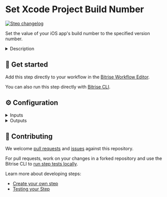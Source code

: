 # Set Xcode Project Build Number

[![Step changelog](https://shields.io/github/v/release/bitrise-steplib/steps-set-xcode-build-number?include_prereleases&label=changelog&color=blueviolet)](https://github.com/bitrise-steplib/steps-set-xcode-build-number/releases)

Set the value of your iOS app's build number to the specified version number.

<details>
<summary>Description</summary>

Set the value of your iOS app's build number to the specified version number. A great way to keep track of versions
when submitting bug reports.

If your IPA contains multiple build targets, they need to have the same version number as your app's main target has.
In that case, you need to add this Step to your Workflow for each build target: if you have, say, three targets, you need to have three instances of this Step in your Workflow.
If there are targets with different version numbers the app cannot be submitted for App Review or Beta App Review.

### Configuring the Step

The step can handle if versions numbers are specified in the project file (default configuration since Xcode 13) and the old style
where the version numbers appear in the **Info.plist** file. It can automatically detect which style is used and act accordingly.

For the simple projects you do not need to do anything because the step uses the previously defined $BITRISE_PROJECT_PATH
and $BITRISE_SCHEME env vars to detect the target settings.

For better customisation the step can be also instructed to look for a specific target and even for specific target configurations
to update the version numbers.

### Useful links

- [Build numbering and app versioning](https://devcenter.bitrise.io/builds/build-numbering-and-app-versioning/#setting-the-cfbundleversion-and-cfbundleshortversionstring-of-an-ios-app)
- [Current Project Version in Apple documentation](https://developer.apple.com/documentation/xcode/build-settings-reference#Current-Project-Version)
- [Marketing Version in Apple documentation](https://developer.apple.com/documentation/xcode/build-settings-reference#Marketing-Version)
- [CFBundleversion in Apple documentation](https://developer.apple.com/documentation/bundleresources/information_property_list/cfbundleversion)

### Related Steps

- [Xcode Archive & Export for iOS](https://www.bitrise.io/integrations/steps/xcode-archive)
- [Set Android Manifest Version Code and Name](https://www.bitrise.io/integrations/steps/set-android-manifest-versions)
</details>

## 🧩 Get started

Add this step directly to your workflow in the [Bitrise Workflow Editor](https://devcenter.bitrise.io/steps-and-workflows/steps-and-workflows-index/).

You can also run this step directly with [Bitrise CLI](https://github.com/bitrise-io/bitrise).

## ⚙️ Configuration

<details>
<summary>Inputs</summary>

| Key | Description | Flags | Default |
| --- | --- | --- | --- |
| `project_path` | Xcode Project (`.xcodeproj`) or Workspace (`.xcworkspace`) path. | required | `$BITRISE_PROJECT_PATH` |
| `scheme` | Xcode Scheme name. | required | `$BITRISE_SCHEME` |
| `target` | Xcode Target name.  It is optional and if specified then the step will find the given target and update the version numbers for it.  If it is left empty then the step will use the scheme's default target to update the version numbers. |  |  |
| `configuration` | Xcode Configuration name.  It is optional and if specified then the step will only update the configuration with the given name.  If it is left empty then the step will update all of the target's configurations with the build and version number. |  |  |
| `build_version` | This will be either the CFBundleVersion in the Info.plist file or the CURRENT_PROJECT_VERSION in the project file. | required | `$BITRISE_BUILD_NUMBER` |
| `build_version_offset` | This offset will be added to `build_version` input's value. It must be a positive number in this case.  If you want to set the build version explicitly, set this to a negative number (e.g. -1). In that case the offset is not added and the build version is set to the value of the Build Number (`build_version`) input. |  |  |
| `build_short_version_string` | This will be either the CFBundleShortVersionString in the Info.plist file or the MARKETING_VERSION in the project file.  If it is empty then the step will not modify the existing value. |  |  |
| `verbose` | Enable logging additional information for debugging. | required | `false` |
</details>

<details>
<summary>Outputs</summary>

| Environment Variable | Description |
| --- | --- |
| `XCODE_BUNDLE_VERSION` | The bundle version used in either in Info.plist or project file |
</details>

## 🙋 Contributing

We welcome [pull requests](https://github.com/bitrise-steplib/steps-set-xcode-build-number/pulls) and [issues](https://github.com/bitrise-steplib/steps-set-xcode-build-number/issues) against this repository.

For pull requests, work on your changes in a forked repository and use the Bitrise CLI to [run step tests locally](https://devcenter.bitrise.io/bitrise-cli/run-your-first-build/).

Learn more about developing steps:

- [Create your own step](https://devcenter.bitrise.io/contributors/create-your-own-step/)
- [Testing your Step](https://devcenter.bitrise.io/contributors/testing-and-versioning-your-steps/)
